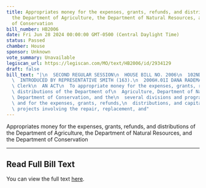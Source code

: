 ```yaml
---
title: Appropriates money for the expenses, grants, refunds, and distributions of
  the Department of Agriculture, the Department of Natural Resources, and the Department
  of Conservation
bill_number: HB2006
date: Fri Jun 28 2024 00:00:00 GMT-0500 (Central Daylight Time)
status: Passed
chamber: House
sponsor: Unknown
vote_summary: Unavailable
legiscan_url: https://legiscan.com/MO/text/HB2006/id/2934129
draft: false
bill_text: "|\n  SECOND REGULAR SESSION\n  HOUSE BILL NO. 2006\n  102ND GENERAL ASSEMBLY\n\
  \  INTRODUCED BY REPRESENTATIVE SMITH (163).\n  2006H.01I DANA RADEMAN MILLER, Chief\
  \ Clerk\n  AN ACT\n  To appropriate money for the expenses, grants, refunds, and\
  \ distributions of the Department of\n  Agriculture, Department of Natural Resources,\
  \ Department of Conservation, and the\n  several divisions and programs thereof\
  \ and for the expenses, grants, refunds,\n  distributions, and capital improvements\
  \ projects involving the repair, replacement, and"
---
```

Appropriates money for the expenses, grants, refunds, and distributions of the Department of Agriculture, the Department of Natural Resources, and the Department of Conservation

---

## Read Full Bill Text

You can view the full text [here](https://legiscan.com/MO/text/HB2006/id/2934129).
